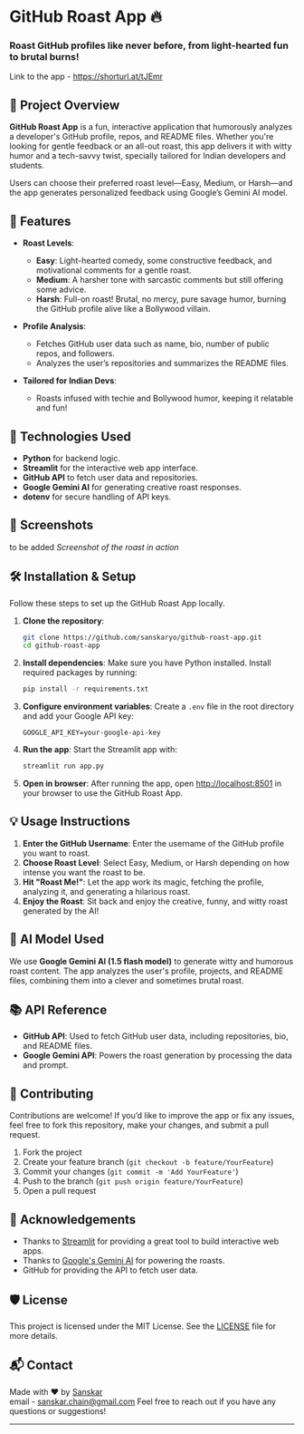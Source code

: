 

# GitHub Roast App 🔥

### Roast GitHub profiles like never before, from light-hearted fun to brutal burns!

Link to the app - https://shorturl.at/tJEmr



## 📝 Project Overview

**GitHub Roast App** is a fun, interactive application that humorously analyzes a developer's GitHub profile, repos, and README files. Whether you're looking for gentle feedback or an all-out roast, this app delivers it with witty humor and a tech-savvy twist, specially tailored for Indian developers and students.

Users can choose their preferred roast level—Easy, Medium, or Harsh—and the app generates personalized feedback using Google’s Gemini AI model.

## 🎯 Features

- **Roast Levels**:
  - **Easy**: Light-hearted comedy, some constructive feedback, and motivational comments for a gentle roast.
  - **Medium**: A harsher tone with sarcastic comments but still offering some advice.
  - **Harsh**: Full-on roast! Brutal, no mercy, pure savage humor, burning the GitHub profile alive like a Bollywood villain.
  
- **Profile Analysis**:
  - Fetches GitHub user data such as name, bio, number of public repos, and followers.
  - Analyzes the user’s repositories and summarizes the README files.

- **Tailored for Indian Devs**:
  - Roasts infused with techie and Bollywood humor, keeping it relatable and fun!

## 🚀 Technologies Used

- **Python** for backend logic.
- **Streamlit** for the interactive web app interface.
- **GitHub API** to fetch user data and repositories.
- **Google Gemini AI** for generating creative roast responses.
- **dotenv** for secure handling of API keys.

## 📸 Screenshots

to be added
*Screenshot of the roast in action*

## 🛠️ Installation & Setup

Follow these steps to set up the GitHub Roast App locally.

1. **Clone the repository**:
   ```bash
   git clone https://github.com/sanskaryo/github-roast-app.git
   cd github-roast-app
   ```

2. **Install dependencies**:
   Make sure you have Python installed. Install required packages by running:
   ```bash
   pip install -r requirements.txt
   ```

3. **Configure environment variables**:
   Create a `.env` file in the root directory and add your Google API key:
   ```env
   GOOGLE_API_KEY=your-google-api-key
   ```

4. **Run the app**:
   Start the Streamlit app with:
   ```bash
   streamlit run app.py
   ```

5. **Open in browser**:
   After running the app, open [http://localhost:8501](http://localhost:8501) in your browser to use the GitHub Roast App.

## 💡 Usage Instructions

1. **Enter the GitHub Username**: Enter the username of the GitHub profile you want to roast.
2. **Choose Roast Level**: Select Easy, Medium, or Harsh depending on how intense you want the roast to be.
3. **Hit "Roast Me!"**: Let the app work its magic, fetching the profile, analyzing it, and generating a hilarious roast.
4. **Enjoy the Roast**: Sit back and enjoy the creative, funny, and witty roast generated by the AI!

## 🤖 AI Model Used

We use **Google Gemini AI (1.5 flash model)** to generate witty and humorous roast content. The app analyzes the user's profile, projects, and README files, combining them into a clever and sometimes brutal roast.

## 📚 API Reference

- **GitHub API**: Used to fetch GitHub user data, including repositories, bio, and README files.
- **Google Gemini API**: Powers the roast generation by processing the data and prompt.

## 📝 Contributing

Contributions are welcome! If you’d like to improve the app or fix any issues, feel free to fork this repository, make your changes, and submit a pull request.

1. Fork the project
2. Create your feature branch (`git checkout -b feature/YourFeature`)
3. Commit your changes (`git commit -m 'Add YourFeature'`)
4. Push to the branch (`git push origin feature/YourFeature`)
5. Open a pull request

## 🙏 Acknowledgements

- Thanks to [Streamlit](https://streamlit.io/) for providing a great tool to build interactive web apps.
- Thanks to [Google's Gemini AI](https://ai.google/) for powering the roasts.
- GitHub for providing the API to fetch user data.

## 🛡️ License

This project is licensed under the MIT License. See the [LICENSE](LICENSE) file for more details.

## 📬 Contact

Made with ❤️ by [Sanskar](https://github.com/sanskaryo)  
email - sanskar.chain@gmail.com
Feel free to reach out if you have any questions or suggestions!

---

